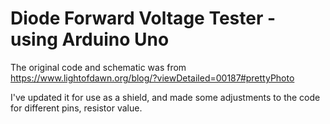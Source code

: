 # Diode Forward Voltage Tester - using Arduino Uno
The original code and schematic was from 
https://www.lightofdawn.org/blog/?viewDetailed=00187#prettyPhoto

I've updated it for use as a shield, and made some adjustments to the code for different pins, resistor value.



